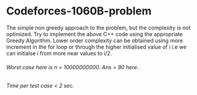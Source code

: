 # Codeforces-1060B-problem
The simple non greedy approach to the problem, but the complexity is not optimized.
Try to implement the above C++ code using the appropriate Greedy Algorithm.
Lower order complexity can be obtained using more increment in the for loop or through the higher initialised value of i i.e we can initialse i from more near values to i/2.
###### Worst case here is n = 10000000000. Ans = 90 here.
###### Time per test case < 2 sec.
